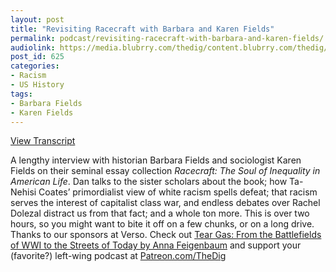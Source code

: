 ```yaml
---
layout: post
title: "Revisiting Racecraft with Barbara and Karen Fields"
permalink: podcast/revisiting-racecraft-with-barbara-and-karen-fields/
audiolink: https://media.blubrry.com/thedig/content.blubrry.com/thedig/The_Dig_-_EP_75_-_Fields.mp3
post_id: 625
categories: 
- Racism
- US History
tags: 
- Barbara Fields
- Karen Fields
---
```


[View Transcript](https://www.jacobinmag.com/2018/01/racecraft-racism-barbara-karen-fields)


A lengthy interview with historian Barbara Fields and sociologist Karen Fields on their seminal essay collection *Racecraft: The Soul of Inequality in American Life*. Dan talks to the sister scholars about the book; how Ta-Nehisi Coates’ primordialist view of white racism spells defeat; that racism serves the interest of capitalist class war, and endless debates over Rachel Dolezal distract us from that fact; and a whole ton more. This is over two hours, so you might want to bite it off on a few chunks, or on a long drive. Thanks to our sponsors at Verso. Check out [Tear Gas: From the Battlefields of WWI to the Streets of Today by Anna Feigenbaum](versobooks.com/books/2109-tear-gas) and support your (favorite?) left-wing podcast at [Patreon.com/TheDig](http://www.patreon.com/TheDig) 

 
